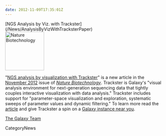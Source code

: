 ```yaml
---
date: 2012-11-09T17:35:01Z
---
```

<div class='newsItemHeader'>[NGS Analysis by Viz. with Trackster](/News/AnalysisByVizWithTracksterPaper)</div>

<div class='right'><a href='http://bit.ly/VMUz7p'><img src='/Images/NewsGraphics/NatBiotechCover201211.gif' alt='Nature Biotechnology' height="125" /></a></div>

"[NGS analysis by visualization with Trackster](http://bit.ly/VMUz7p)" is a new article in the [November 2012](http://www.nature.com/nbt/journal/v30/n11/index.html) issue of *[Nature Biotechnology](http://www.nature.com/nbt/index.html)*.  Trackster is Galaxy's "visual analysis environment for next-generation sequencing data that tightly couples interactive visualization with data analysis."  Trackster includes support for "parameter-space visualization and exploration, systematic sweeps of parameter values and dynamic filtering."  To learn more read the [article](http://bit.ly/VMUz7p) and give Trackster a spin on a [Galaxy instance near you](/PublicGalaxyServers).

[The Galaxy Team](/GalaxyTeam)


CategoryNews
